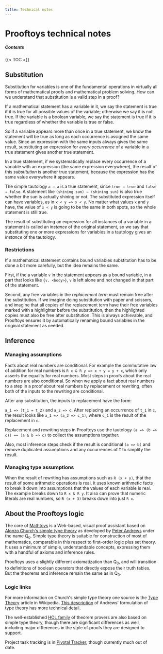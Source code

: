 ```yaml
---
title: Technical notes
---
```


# Prooftoys technical notes

##### Contents

{{< TOC >}}

## Substitution

Substitution for variables is one of the fundamental operations in
virtually all forms of mathematical proofs and mathematical problem
solving.  How can we understand that substitution is a valid
step in a proof?

If a mathematical statement has a variable in it, we say the statement
is true if it is true for all possible values of the variable;
otherwise we say it is not true.  If the variable is a boolean
variable, we say the statement is true if it is true regardless of
whether the variable is true or false.

So if a variable appears more than once in a true statement, we know
the statement will be true as long as each occurrence is assigned the
same value.  Since an expression with the same inputs always gives the
same result, substituting an expression for *every occurrence* of
a variable in a true statement gives another true statement.

In a true statement, if we systematically replace every occurrence of
a variable with an expression (the same expression everywhere), the
result of this *substitution* is another true statement, because
the expression has the same value everywhere it appears.

The simple tautology `a ⇒ a` is a true statement,
since `true ⇒ true` and `false ⇒ false`.  A statement like
`(shining sun) ⇒ (shining sun)` is also
true whether the sun is actually shining or not.  The substituted
expression itself can have variables, as in
`x < y => x < y`.  No matter what values
`x` and `y` have, the value
of `x < y` is going to be the same in both spots, so the whole statement
is still true.

The result of substituting an expression for all instances of a
variable in a statement is called an *instance* of the original
statement, so we say that substituting one or more expressions for
variables in a tautology gives an *instance* of the tautology.

### Restrictions

If a mathematical statement contains bound variables substitution has
to be done a bit more carefully, but the idea remains the same.

First, if the a variable `v` in the statement appears as a bound
variable, in a part that looks like `{v. <body>}`, `v` is left alone
and not changed in that part of the statement.

Second, any free variables in the _replacement term_ must remain free
after the substitution.  If we imagine doing substitution with paper
and scissors, and imagine that all copies of the replacement term have
their free variables marked with a highlighter before the
substitution, then the highlighted copies must also be free after
substitution.  This is always achievable, and Prooftoys ensures it by
automatically renaming bound variables in the original statement as
needed.

## Inference

### Managing assumptions

Facts about real numbers are conditional.  For example the commutative
law of addition for real numbers is `R x & R y => x + y = y + x`,
which only asserts the equality for real numbers.  Most steps in
proofs about the real numbers are also conditional.  So when we apply
a fact about real numbers to a step in a proof about real numbers by
replacement or rewriting, often both of the inputs to the rewriting
are conditional.

After any substitution, the inputs to replacement have the form:

`a_1 => (t_1 = t_2)` and `a_2 => c`.  After replacing an
occurrence of `t_1` in `c`, the result looks like
`a_1 => (a_2 => c_1)`, where `c_1` is the result of the
replacement in `c`.

Replacement and rewriting steps in Prooftoys use the tautology
`(a => (b => c)) == (a & b => c)` to collect the assumptions together.

Also, most inference steps check if the result is conditional
`(a => b)` and remove duplicated assumptions and any occurrences
of `T` to simplify the result.

### Managing type assumptions

When the result of rewriting has assumptions such as `R (x + y)`, that
the result of some arithmetic operations is real, it uses known
arithmetic facts to break it down into assumptions that the values of
each variable is real.  The example breaks down to `R x & R y`.  It
also can prove that numeric literals are real numbers, so `R (x + 3)`
breaks down into just `R x`.

## About the Prooftoys logic

The core of [Mathtoys](http://mathtoys.org) is a Web-based, visual
proof assistant based on [Alonzo Church's simple type
theory](http://plato.stanford.edu/entries/type-theory-church/) as
developed by [Peter Andrews](http://gtps.math.cmu.edu/andrews.html)
under the name [Q<sub>0</sub>](http://en.wikipedia.org/wiki/Q_zero).
Simple type theory is suitable for construction of most of
mathematics, comparable in this respect to first-order logic plus set
theory.  It uses a minimum of simple, understandable concepts,
expressing them with a handful of axioms and inference rules.

Prooftoys uses a slightly different axiomatization than Q<sub>0</sub>,
and will transition to definitions of boolean operators that directly
expose their truth tables. But the theorems and inference remain the
same as in Q<sub>0</sub>.

### Logic links

For more information on Church's simple type theory one source is the
[Type Theory](http://en.wikipedia.org/wiki/Type_theory) article in
Wikipedia.  [This
description](http://plato.stanford.edu/entries/type-theory-church/#ForBasEqu)
of Andrews' formulation of type theory has more technical detail.

The well-established [HOL
family](http://en.wikipedia.org/wiki/HOL_theorem_prover) of theorem
provers are also based on simple type theory, though there are
significant differences as well, including major differences in the
style of proofs they are designed to support.

Project task tracking is in [Pivotal
Tracker](https://www.pivotaltracker.com/projects/248279), though
currently much out of date.

